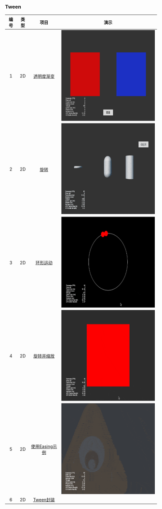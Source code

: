 ### Tween
| 编号 | 类型 | 项目  | 演示 |
| :---: | :---: | :---: | :---: |
| 1 | 2D | [透明度渐变](https://github.com/yeshao2069/CocosCreatorHowToUse/tree/v3.6.x/proj/Tween/Creator3.6.0_2D_TweenOpacityChange) | <div align=center><img src="../../gif/202203/2022030501.gif" width="400" height="300" /></div> |
| 2 | 2D | [旋转](https://github.com/yeshao2069/CocosCreatorHowToUse/tree/v3.6.x/proj/Tween/Creator3.6.0_3D_TweenRotateChange) | <div align=center><img src="../../gif/202203/2022030502.gif" width="400" height="300" /></div> |
| 3 | 2D | [环形运动](https://github.com/yeshao2069/CocosCreatorHowToUse/tree/v3.6.x/proj/Tween/Creator3.6.0_2D_TweenCircleMove) | <div align=center><img src="../../gif/202203/2022030503.gif" width="400" height="300" /></div> |
| 4 | 2D | [旋转并缩放](https://github.com/yeshao2069/CocosCreatorHowToUse/tree/v3.6.x/proj/Tween/Creator3.6.0_2D_TweenRotateAndScaleForever)  | <div align=center><img src="../../gif/202203/2022030504.gif" width="400" height="300" /></div> |
| 5 | 2D | [使用Easing示例](https://github.com/yeshao2069/CocosCreatorHowToUse/tree/v3.6.x/proj/Tween/Creator3.6.0_2D_TweenShowMonster)  | <div align=center><img src="../../gif/202203/2022030505.gif" width="400" height="300" /></div> |
| 6 | 2D | [Tween封装](https://github.com/yeshao2069/CocosCreatorHowToUse/tree/v3.6.x/proj/Tween/Creator3.6.0_2D_TweenCCUtils)  |   |